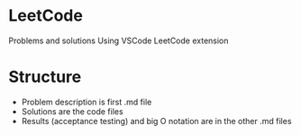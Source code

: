 # LeetCode
Problems and solutions
Using VSCode LeetCode extension
# Structure
* Problem description is first .md file
* Solutions are the code files
* Results (acceptance testing) and big O notation are in the other .md files

